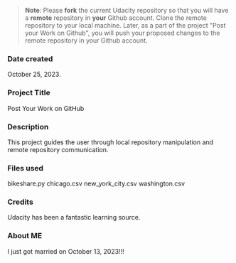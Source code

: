 >**Note**: Please **fork** the current Udacity repository so that you will have a **remote** repository in **your** Github account. Clone the remote repository to your local machine. Later, as a part of the project "Post your Work on Github", you will push your proposed changes to the remote repository in your Github account.

### Date created
October 25, 2023.

### Project Title
Post Your Work on GitHub

### Description
This project guides the user through local repository manipulation and remote repository communication.

### Files used
bikeshare.py
chicago.csv
new_york_city.csv
washington.csv

### Credits
Udacity has been a fantastic learning source.

### About ME
I just got married on October 13, 2023!!!

